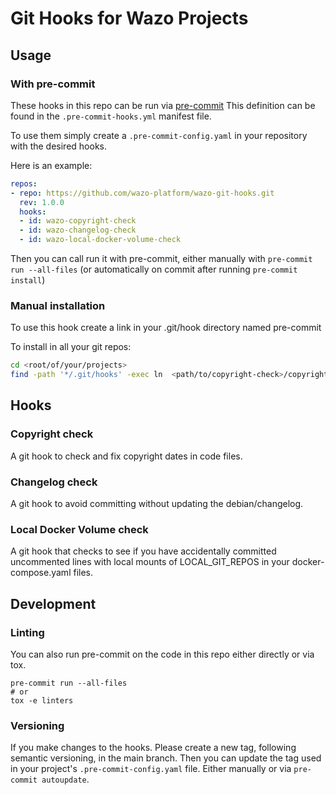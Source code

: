 # Git Hooks for Wazo Projects

## Usage

### With pre-commit

These hooks in this repo can be run via [pre-commit](https://pre-commit.com/) 
This definition can be found in the `.pre-commit-hooks.yml` manifest file.

To use them simply create a `.pre-commit-config.yaml` in your repository with the desired hooks. 

Here is an example:
```yaml
repos:
- repo: https://github.com/wazo-platform/wazo-git-hooks.git
  rev: 1.0.0
  hooks:
  - id: wazo-copyright-check
  - id: wazo-changelog-check
  - id: wazo-local-docker-volume-check
```

Then you can call run it with pre-commit, either manually with `pre-commit run --all-files` 
(or automatically on commit after running `pre-commit install`)

### Manual installation

To use this hook create a link in your .git/hook directory named pre-commit

To install in all your git repos:

```bash
cd <root/of/your/projects>
find -path '*/.git/hooks' -exec ln  <path/to/copyright-check>/copyright_check.py {}/pre-commit \;
```

## Hooks

### Copyright check

A git hook to check and fix copyright dates in code files.

### Changelog check

A git hook to avoid committing without updating the debian/changelog.

### Local Docker Volume check

A git hook that checks to see if you have accidentally committed 
uncommented lines with local mounts of LOCAL_GIT_REPOS in your docker-compose.yaml files. 

## Development

### Linting

You can also run pre-commit on the code in this repo either directly or via tox.

```
pre-commit run --all-files
# or
tox -e linters
```

### Versioning

If you make changes to the hooks. Please create a new tag, following semantic versioning, in the main branch.
Then you can update the tag used in your project's `.pre-commit-config.yaml` file. 
Either manually or via `pre-commit autoupdate`.